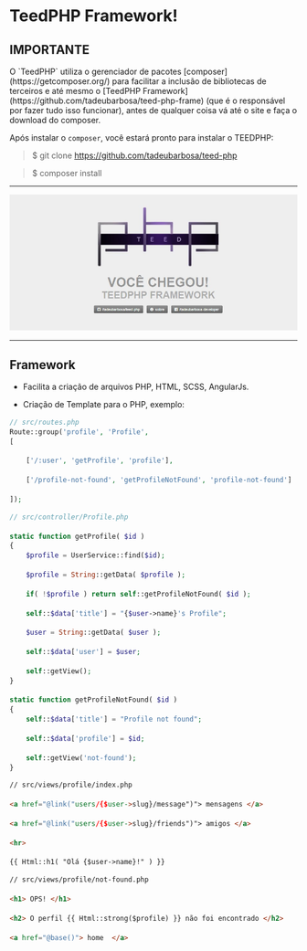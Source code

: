 <h1> TeedPHP Framework! </h1>

<h2> IMPORTANTE </h2>

<p>
O `TeedPHP` utiliza o gerenciador de pacotes [composer](https://getcomposer.org/) para facilitar a inclusão de bibliotecas de terceiros e até mesmo o [TeedPHP Framework](https://github.com/tadeubarbosa/teed-php-frame) (que é o responsável por fazer tudo isso funcionar), antes de qualquer coisa vá até o site e faça o download do composer.

Após instalar o `composer`, você estará pronto para instalar o TEEDPHP:

> $ git clone https://github.com/tadeubarbosa/teed-php

> $ composer install
</p>

<hr>

<p align="center">
  <img src="www/images/8234237489023844903.jpg?raw=true" />
</p>

<hr>

<h2> Framework </h2>

- Facilita a criação de arquivos PHP, HTML, SCSS, AngularJs.

- Criação de Template para o PHP, exemplo:

````php
// src/routes.php
Route::group('profile', 'Profile',
[

    ['/:user', 'getProfile', 'profile'],

    ['/profile-not-found', 'getProfileNotFound', 'profile-not-found']

]);
````

````php
// src/controller/Profile.php

static function getProfile( $id )
{
    $profile = UserService::find($id);

    $profile = String::getData( $profile );

    if( !$profile ) return self::getProfileNotFound( $id );

    self::$data['title'] = "{$user->name}'s Profile";

    $user = String::getData( $user );

    self::$data['user'] = $user;

    self::getView();
}

static function getProfileNotFound( $id )
{
    self::$data['title'] = "Profile not found";

    self::$data['profile'] = $id;

    self::getView('not-found');
}
````

````html
// src/views/profile/index.php

<a href="@link("users/{$user->slug}/message")"> mensagens </a>

<a href="@link("users/{$user->slug}/friends")"> amigos </a>

<hr>

{{ Html::h1( "Olá {$user->name}!" ) }}
````

````html
// src/views/profile/not-found.php

<h1> OPS! </h1>

<h2> O perfil {{ Html::strong($profile) }} não foi encontrado </h2>

<a href="@base()"> home  </a>
````
